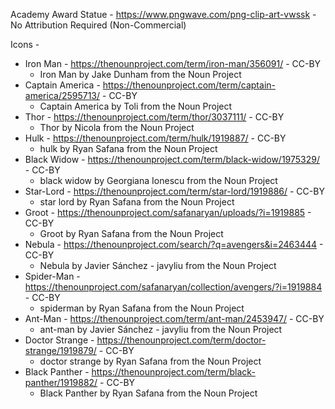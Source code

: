 Academy Award Statue - https://www.pngwave.com/png-clip-art-vwssk - No Attribution Required (Non-Commercial)

Icons - 
- Iron Man			- https://thenounproject.com/term/iron-man/356091/ - CC-BY
	- Iron Man by Jake Dunham from the Noun Project
- Captain America	- https://thenounproject.com/term/captain-america/2595713/ - CC-BY
	- Captain America by Toli from the Noun Project
- Thor				- https://thenounproject.com/term/thor/3037111/ - CC-BY
	- Thor by Nicola from the Noun Project
- Hulk				- https://thenounproject.com/term/hulk/1919887/ - CC-BY
	- hulk by Ryan Safana from the Noun Project
- Black Widow		- https://thenounproject.com/term/black-widow/1975329/ - CC-BY
	- black widow by Georgiana Ionescu from the Noun Project
- Star-Lord			- https://thenounproject.com/term/star-lord/1919886/ - CC-BY
	- star lord by Ryan Safana from the Noun Project
- Groot				- https://thenounproject.com/safanaryan/uploads/?i=1919885 - CC-BY
	- Groot by Ryan Safana from the Noun Project
- Nebula			- https://thenounproject.com/search/?q=avengers&i=2463444 - CC-BY
	- Nebula by Javier Sánchez - javyliu from the Noun Project
- Spider-Man		- https://thenounproject.com/safanaryan/collection/avengers/?i=1919884 - CC-BY
	- spiderman by Ryan Safana from the Noun Project
- Ant-Man			- https://thenounproject.com/term/ant-man/2453947/ - CC-BY
	- ant-man by Javier Sánchez - javyliu from the Noun Project
- Doctor Strange	- https://thenounproject.com/term/doctor-strange/1919879/ - CC-BY
	- doctor strange by Ryan Safana from the Noun Project
- Black Panther		- https://thenounproject.com/term/black-panther/1919882/ - CC-BY
	- Black Panther by Ryan Safana from the Noun Project
